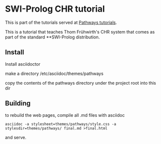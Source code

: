 # SWI-Prolog CHR tutorial

This is part of the tutorials served at [Pathways tutorials](http://www.pathwayslms.com/swipltuts/).

This is a tutorial that teaches Thom Frühwirth's CHR system that comes as part of the standard **SWI-Prolog
distribution.

## Install

Install asciidoctor

make a directory /etc/asciidoc/themes/pathways

copy the contents of the pathways directory under the project root into this dir


## Building

to rebuild the web pages, compile all .md files with asciidoc

````
asciidoc -a stylesheet=themes/pathways/style.css -a stylesdir=themes/pathways/ final.md >final.html
````

and serve.




